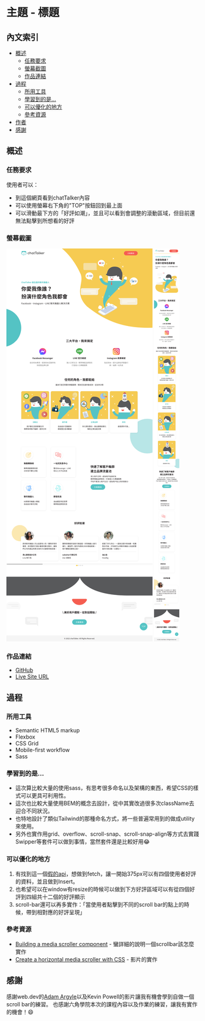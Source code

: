 # 主題 - 標題

## 內文索引
  - [概述](#概述)
    - [任務要求](#任務要求)
    - [螢幕截圖](#螢幕截圖)
    - [作品連結](#作品連結)
  - [過程](#過程)
    - [所用工具](#所用工具)
    - [學習到的是...](#學習到的是...)
    - [可以優化的地方](#可以優化的地方)
    - [參考資源](#參考資源)
  - [作者](#作者)
  - [感謝](#感謝)

## 概述

### 任務要求

使用者可以：

-  到這個網頁看到chatTalker內容
-  可以使用螢幕右下角的"TOP"按鈕回到最上面
-  可以滑動最下方的「好評如潮」，並且可以看到會調整的滾動區域，但目前還無法點擊到所想看的好評

### 螢幕截圖

![desktop-1366px](src/asset/screenshot/homepage%20-%20desktop%20-%201366px%20-%20chatTalker.png)
![mobile-iphoneSE-375px](src/asset/screenshot/homepage%20-%20iphoneSE%20-%20375px%20-%20chatTalker.png)

### 作品連結

- [GitHub](https://github.com/Beginneraboutlife116/Layout-mission-two-chatTalker)
- [Live Site URL](https://beginneraboutlife116.github.io/Layout-mission-two-chatTalker/)

## 過程

### 所用工具

- Semantic HTML5 markup
- Flexbox
- CSS Grid
- Mobile-first workflow
- Sass

### 學習到的是...

- 這次算比較大量的使用sass，有思考很多命名以及架構的東西，希望CSS的樣式可以更具可利用性。
- 這次也比較大量使用BEM的概念去設計，從中其實改過很多次className去迎合不同狀況。
- 也特地設計了類似Tailwind的那種命名方式，將一些普遍常用到的做成utility來使用。
- 另外也實作用grid、overflow、scroll-snap、scroll-snap-align等方式去實踐Swipper等套件可以做到事情，當然套件還是比較好用😂

### 可以優化的地方

1. 有找到這一個[假的api](https://randomuser.me/api/)，想做到fetch，讓一開始375px可以有四個使用者好評的資料，並且做到Insert。
2. 也希望可以在window有resize的時候可以做到下方好評區域可以有從四個好評到四組共十二個的好評顯示
3. scroll-bar還可以再多實作：「當使用者點擊到不同的scroll bar的點上的時候，帶到相對應的好評呈現」

### 參考資源

- [Building a media scroller component](https://web.dev/building-a-media-scroller-component/) - 蠻詳細的說明一個scrollbar該怎麼實作
- [Create a horizontal media scroller with CSS](https://www.youtube.com/watch?v=3yfswsnD2sw) - 影片的實作

## 感謝

感謝web.dev的[Adam Argyle](https://web.dev/authors/adamargyle/)以及Kevin Powell的影片讓我有機會學到自做一個scroll bar的練習。
也感謝六角學院本次的課程內容以及作業的練習，讓我有實作的機會！😄